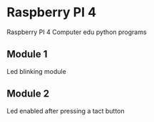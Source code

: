 # Raspberry PI 4
Raspberry PI 4 Computer edu python programs

## Module 1
Led blinking module

## Module 2
Led enabled after pressing a tact button
